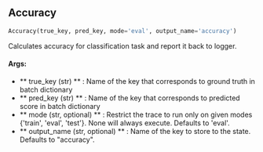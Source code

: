 ## Accuracy
```python
Accuracy(true_key, pred_key, mode='eval', output_name='accuracy')
```
Calculates accuracy for classification task and report it back to logger.

#### Args:

* ** true_key (str) ** :  Name of the key that corresponds to ground truth in batch dictionary
* ** pred_key (str) ** :  Name of the key that corresponds to predicted score in batch dictionary
* ** mode (str, optional) ** :  Restrict the trace to run only on given modes {'train', 'eval', 'test'}. None will always                execute. Defaults to 'eval'.
* ** output_name (str, optional) ** :  Name of the key to store to the state. Defaults to "accuracy".